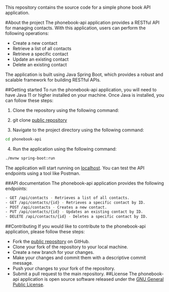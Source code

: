 This repository contains the source code for a simple phone book API application.

#About the project
The phonebook-api application provides a RESTful API for managing contacts. With this application, users can perform the following operations:

- Create a new contact
- Retrieve a list of all contacts
- Retrieve a specific contact
- Update an existing contact
- Delete an existing contact

The application is built using Java Spring Boot, which provides a robust and scalable framework for building RESTful APIs.

##Getting started
To run the phonebook-api application, you will need to have Java 11 or higher installed on your machine. Once Java is installed, you can follow these steps:

1. Clone the repository using the following command:

2. git clone [public repository]

3. Navigate to the project directory using the following command:
```sh
cd phonebook-api
```
4. Run the application using the following command:
```sh
./mvnw spring-boot:run
```

The application will start running on [localhost]. You can test the API endpoints using a tool like Postman.

##API documentation
The phonebook-api application provides the following endpoints:

```sh 
- GET /api/contacts - Retrieves a list of all contacts.
- GET /api/contacts/{id} - Retrieves a specific contact by ID.
- POST /api/contacts - Creates a new contact.
- PUT /api/contacts/{id} - Updates an existing contact by ID.
- DELETE /api/contacts/{id} - Deletes a specific contact by ID.
```

##Contributing
If you would like to contribute to the phonebook-api application, please follow these steps:

- Fork the [public repository] on GitHub.
- Clone your fork of the repository to your local machine.
- Create a new branch for your changes.
- Make your changes and commit them with a descriptive commit message.
- Push your changes to your fork of the repository.
- Submit a pull request to the main repository.
##License
The phonebook-api application is open source software released under the [GNU General Public License].

[//]: # (These are reference links used in the body of this note and get stripped out when the markdown processor does its job. There is no need to format nicely because it shouldn't be seen. Thanks SO - http://stackoverflow.com/questions/4823468/store-comments-in-markdown-syntax)

[localhost]:<http://localhost:8080>
[swagger]:<http://localhost:8080/swagger-ui.html>
[GNU General Public License]:<https://www.gnu.org/licenses/gpl-3.0.en.html>
[public repository]:<https://github.com/excellencia/phonebook-api>